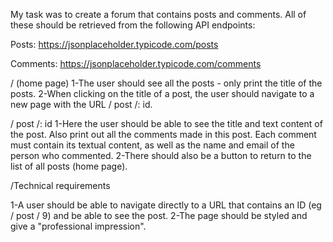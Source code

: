 My task was to create a forum that contains posts and comments. All of these should be retrieved from the following API endpoints:

Posts: https://jsonplaceholder.typicode.com/posts

Comments: https://jsonplaceholder.typicode.com/comments

/ (home page)
1-The user should see all the posts - only print the title of the posts.
2-When clicking on the title of a post, the user should navigate to a new page with the URL / post /: id.

/ post /: id
1-Here the user should be able to see the title and text content of the post. Also print out all the comments made in this post. Each comment must contain its textual content, as well as the name and email of the person who commented.
2-There should also be a button to return to the list of all posts (home page).


/Technical requirements

1-A user should be able to navigate directly to a URL that contains an ID (eg / post / 9) and be able to see the post.
2-The page should be styled and give a "professional impression".

